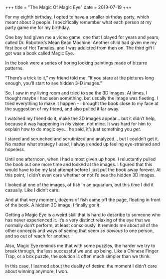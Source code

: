 +++
title = "The Magic Of Magic Eye"
date = 2019-07-19
+++

For my eighth birthday, I opted to have a smaller birthday party, which meant about 3 people. I specifically remember what each person at my party game me for my birthday.

One boy had given me a video game, one that I played for years and years, called Dr. Robotnik’s Mean Bean Machine. Another child had given me my first box of Hot Tamales, and I was addicted from then on. The third gift I got was a book called Magic Eye.

In the book were a series of boring looking paintings made of bizarre patterns.

“There’s a trick to it,” my friend told me. “If you stare at the pictures long enough, you’ll start to see hidden 3-D images.”

So, I saw in my living room and tried to see the 3D images. At times, I thought maybe I had seen something, but usually the image was fleeting. I tried everything to make it happen &#8211; I brought the book close to my face at the suggestion of my friend, and also pulled it far away.

I watched my friend do it, make the 3D images appear… but it didn’t help, because it was happening in _his_ vision, not mine. It was hard for him to explain how to do magic eye… he said, it’s just something you _get_. 

I stared and scrunched and scrutinized and analyzed… but I couldn’t get it. No matter what strategy I used, I always ended up feeling eye-strained and hopeless. 

Until one afternoon, when I had almost given up hope. I reluctantly pulled the book out one more time and looked at the images. I figured that this would have to be my last attempt before I just put the book away forever. At this point, I didn’t even care whether or not I’d see the hidden 3D images. 

I looked at one of the images, of fish in an aquarium, but this time I did it casually. Like I didn’t care. 

And at that very moment, dozens of fish came off the page, floating in front of the book. A hidden 3D image. I finally _got it_.

Getting a Magic Eye is a weird skill that is hard to describe to someone who has never experienced it. It’s a very distinct relaxing of the eye that we normally don’t perform, at least consciously. It reminds me about all of the other concepts and ways of seeing that seem _so obvious_ to one person, and so out of reach for another.

Also, Magic Eye reminds me that with some puzzles, the harder we try to break through, the less successful we end up being. Like a Chinese Finger Trap, or a box puzzle, the solution is often much simpler than we think. 

In this case, I learned about the duality of desire: the moment I didn’t care about winning anymore, I won.